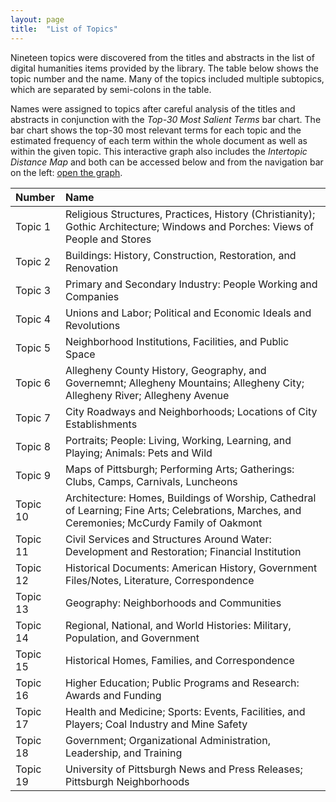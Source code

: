 ```yaml
---
layout: page
title:  "List of Topics"
---
```


Nineteen topics were discovered from the titles and abstracts in the list of digital humanities items provided by the library. The table below shows the topic number and the name. Many of the topics included multiple subtopics, 
which are separated by semi-colons in the table.

Names were assigned to topics after careful analysis of the titles and abstracts in conjunction with the <i>Top-30 Most Salient Terms</i> bar chart. The bar chart shows the top-30 most relevant terms for each topic and the 
estimated frequency of each term within the whole document as well as within the given topic. This interactive graph also includes the <i>Intertopic Distance Map</i> and 
both can be accessed below and from the navigation bar on the left: <a href="https://lisaover.github.io/DigitalHumanitiesTopicModeling/Graphs/lda-mallet_vis.html" target="_blank">open the graph</a>.

| Number       | Name                                                                                                                                          |
|:-------------|:----------------------------------------------------------------------------------------------------------------------------------------------|
| Topic 1      | Religious Structures, Practices, History (Christianity); Gothic Architecture; Windows and Porches: Views of People and Stores                 |
| Topic 2      | Buildings: History, Construction, Restoration, and Renovation                                                                                 |
| Topic 3      | Primary and Secondary Industry: People Working and Companies                                                                                  |
| Topic 4      | Unions and Labor; Political and Economic Ideals and Revolutions                                                                               |
| Topic 5      | Neighborhood Institutions, Facilities, and Public Space                                                                                       |
| Topic 6      | Allegheny County History, Geography, and Governemnt; Allegheny Mountains; Allegheny City; Allegheny River; Allegheny Avenue                   |
| Topic 7      | City Roadways and Neighborhoods; Locations of City Establishments                                                                             |
| Topic 8      | Portraits; People: Living, Working, Learning, and Playing; Animals: Pets and Wild                                                             |
| Topic 9      | Maps of Pittsburgh; Performing Arts; Gatherings: Clubs, Camps, Carnivals, Luncheons                                                           |
| Topic 10     | Architecture: Homes, Buildings of Worship, Cathedral of Learning; Fine Arts; Celebrations, Marches, and Ceremonies; McCurdy Family of Oakmont |
| Topic 11     | Civil Services and Structures Around Water: Development and Restoration; Financial Institution                                                |
| Topic 12     | Historical Documents: American History, Government Files/Notes, Literature, Correspondence                                                    |
| Topic 13     | Geography: Neighborhoods and Communities                                                                                                      |
| Topic 14     | Regional, National, and World Histories: Military, Population, and Government                                                                 |
| Topic 15     | Historical Homes, Families, and Correspondence                                                                                                |
| Topic 16     | Higher Education; Public Programs and Research: Awards and Funding                                                                            |
| Topic 17     | Health and Medicine; Sports: Events, Facilities, and Players; Coal Industry and Mine Safety                                                   |
| Topic 18     | Government; Organizational Administration, Leadership, and Training                                                                           |
| Topic 19     | University of Pittsburgh News and Press Releases; Pittsburgh Neighborhoods                                                                    |

